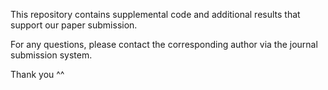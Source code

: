 This repository contains supplemental code and additional results that support our paper submission.  

For any questions, please contact the corresponding author via the journal submission system.

Thank you ^^
